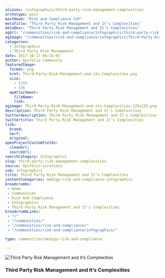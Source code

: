 ```yaml
---
aliases: /infographics/third-party-risk-management-complexities
archetype: post
mastHead: "Risk and Compliance CoP"
metaTitle: "Third Party Risk Management and It’s Complexities"
metaDesc: "Third Party Risk Management and It’s Complexities"
ogUrl: "/communities/risk-and-compliance/infographics/third-party-risk-management-complexities"
ogImage: "/communities/risk-and-compliance/infographics/Third-Party-Risk-Management-and-its-Complexities.png"
categories:
  - Infographics
  - Third Party Risk Management
date: 2017-10-17 04:15:03
author: Opsfolio Community
featuredImage:
  format: png
  href: Third-Party-Risk-Management-and-its-Complexities.png
  size:
    - 1152
    - 576
  wpAttachment:
    fileName:
    link:
ogimage: Third-Party-Risk-Management-and-its-Complexities-125x125.png
description: Third Party Risk Management and It’s Complexities
twitterdescription: Third Party Risk Management and It’s Complexities
twittertitle: Third Party Risk Management and It’s Complexities
link:
  brand:
  herf:
  original:
openProjectCustomFields:
  cleanUrl:
  sourceUrl:
searchCategory: Infographics
slug: third-party-risk-management-complexities
source: Opsfolio-curations
sub: infographics
title: Third Party Risk Management and It’s Complexities
contentCategories: medigy-risk-and-compliance-infographics
breadcrumbs:
 - Home
 - Communities
 - Risk And Compliance
 - Infographics
 - Third Party Risk Management and It’s Complexities
breadcrumbLinks:
 - "/"
 - "/communities/"
 - "/communities/risk-and-compliance/"
 - "/communities/risk-and-compliance/infographics/"

type: communities/medigy-risk-and-compliance

---
```


![Third Party Risk Management and It’s Complexities](/communities/risk-and-compliance/infographics/images/Third-Party-Risk-Management-and-its-Complexities.jpg)

### Third Party Risk Management and It’s Complexities


